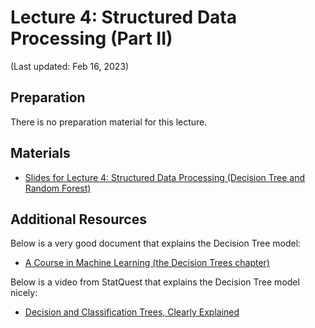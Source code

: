 # Lecture 4: Structured Data Processing (Part II)

(Last updated: Feb 16, 2023)

## Preparation

There is no preparation material for this lecture.

## Materials

- [Slides for Lecture 4: Structured Data Processing (Decision Tree and Random Forest)](https://github.com/MultiX-Amsterdam/data-science-book-uva/raw/main/assets/slides/lec4-1.pdf)

## Additional Resources

Below is a very good document that explains the Decision Tree model:
- [A Course in Machine Learning (the Decision Trees chapter)](http://ciml.info/dl/v0_99/ciml-v0_99-ch01.pdf)

Below is a video from StatQuest that explains the Decision Tree model nicely:
- [Decision and Classification Trees, Clearly Explained](https://statquest.org/decision-and-classification-trees-clearly-explained/)
